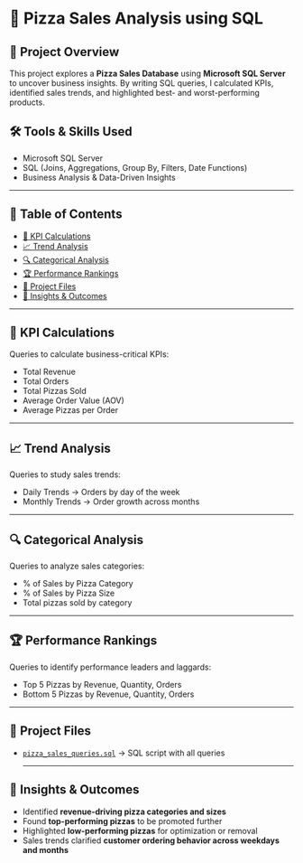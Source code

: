 # 🍕 Pizza Sales Analysis using SQL

## 📌 Project Overview

This project explores a **Pizza Sales Database** using **Microsoft SQL Server** to uncover business insights. By writing SQL queries, I calculated KPIs, identified sales trends, and highlighted best- and worst-performing products.

## 🛠 Tools & Skills Used

* Microsoft SQL Server
* SQL (Joins, Aggregations, Group By, Filters, Date Functions)
* Business Analysis & Data-Driven Insights

---

## 📑 Table of Contents

* [🔑 KPI Calculations](#-kpi-calculations)
* [📈 Trend Analysis](#-trend-analysis)
* [🔍 Categorical Analysis](#-categorical-analysis)
* [🏆 Performance Rankings](#-performance-rankings)
* [📂 Project Files](#-project-files)
* [🎯 Insights & Outcomes](#-insights--outcomes)

---

## 🔑 KPI Calculations

Queries to calculate business-critical KPIs:

* Total Revenue
* Total Orders
* Total Pizzas Sold
* Average Order Value (AOV)
* Average Pizzas per Order

---

## 📈 Trend Analysis

Queries to study sales trends:

* Daily Trends → Orders by day of the week
* Monthly Trends → Order growth across months

---

## 🔍 Categorical Analysis

Queries to analyze sales categories:

* % of Sales by Pizza Category
* % of Sales by Pizza Size
* Total pizzas sold by category

---

## 🏆 Performance Rankings

Queries to identify performance leaders and laggards:

* Top 5 Pizzas by Revenue, Quantity, Orders
* Bottom 5 Pizzas by Revenue, Quantity, Orders

---

## 📂 Project Files

* [`pizza_sales_queries.sql`](./pizza_sales_queries.sql) → SQL script with all queries

  ---

## 🎯 Insights & Outcomes

* Identified **revenue-driving pizza categories and sizes**
* Found **top-performing pizzas** to be promoted further
* Highlighted **low-performing pizzas** for optimization or removal
* Sales trends clarified **customer ordering behavior across weekdays and months**


